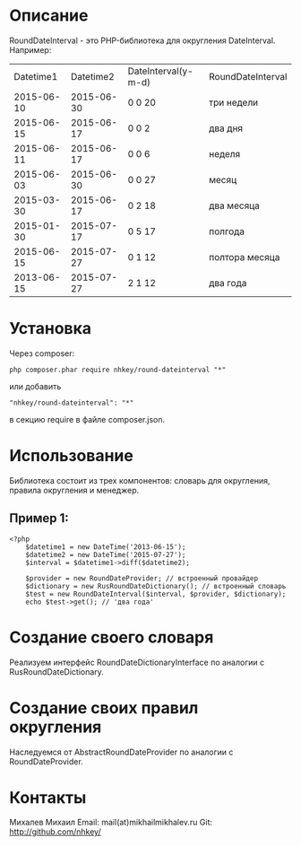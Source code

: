 # Описание

RoundDateInterval - это PHP-библиотека для округления DateInterval. Например:

<table>
    <tr>
        <td>Datetime1</td>
        <td>Datetime2</td>
        <td>DateInterval(y-m-d)</td>
        <td>RoundDateInterval</td>
    </tr>
    <tr>
        <td>2015-06-10</td>
        <td>2015-06-30</td>
        <td>0 0 20</td>
        <td>три недели</td>
    </tr>
    <tr>
        <td>2015-06-15</td>
        <td>2015-06-17</td>
        <td>0 0 2</td>
        <td>два дня</td>
    </tr>
    <tr>
        <td>2015-06-11</td>
        <td>2015-06-17</td>
        <td>0 0 6</td>
        <td>неделя</td>
    </tr>
    <tr>
        <td>2015-06-03</td>
        <td>2015-06-30</td>
        <td>0 0 27</td>
        <td>месяц</td>
    </tr>
    <tr>
        <td>2015-03-30</td>
        <td>2015-06-17</td>
        <td>0 2 18</td>
        <td>два месяца</td>
    </tr>
    <tr>
        <td>2015-01-30</td>
        <td>2015-07-17</td>
        <td>0 5 17</td>
        <td>полгода</td>
    </tr>
    <tr>
        <td>2015-06-15</td>
        <td>2015-07-27</td>
        <td>0 1 12</td>
        <td>полтора месяца</td>
    </tr>
    <tr>
        <td>2013-06-15</td>
        <td>2015-07-27</td>
        <td>2 1 12</td>
        <td>два года</td>
    </tr>
</table>


# Установка

Через composer:

    php composer.phar require nhkey/round-dateinterval "*"
    
или добавить

    "nhkey/round-dateinterval": "*"
    
в секцию require в файле composer.json.


# Использование

Библиотека состоит из трех компонентов: словарь для округления, правила округления и менеджер. 

## Пример 1:

    <?php
        $datetime1 = new DateTime('2013-06-15');
        $datetime2 = new DateTime('2015-07-27');
        $interval = $datetime1->diff($datetime2);
        
        $provider = new RoundDateProvider; // встроенный провайдер
        $dictionary = new RusRoundDateDictionary(); // встроенный словарь
        $test = new RoundDateInterval($interval, $provider, $dictionary);
        echo $test->get(); // 'два года'
        


# Создание своего словаря

Реализуем интерфейс RoundDateDictionaryInterface по аналогии с RusRoundDateDictionary.

# Создание своих правил округления

Наследуемся от AbstractRoundDateProvider по аналогии с RoundDateProvider. 

# Контакты

Михалев Михаил
Email: mail(at)mikhailmikhalev.ru
Git: http://github.com/nhkey/